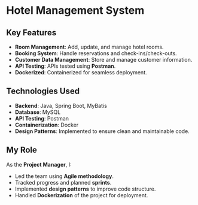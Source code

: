 # Hotel Management System

## Key Features
- **Room Management**: Add, update, and manage hotel rooms.
- **Booking System**: Handle reservations and check-ins/check-outs.
- **Customer Data Management**: Store and manage customer information.
- **API Testing**: APIs tested using **Postman**.
- **Dockerized**: Containerized for seamless deployment.

## Technologies Used
- **Backend**: Java, Spring Boot, MyBatis
- **Database**: MySQL
- **API Testing**: Postman
- **Containerization**: Docker
- **Design Patterns**: Implemented to ensure clean and maintainable code.

## My Role
As the **Project Manager**, I:
- Led the team using **Agile methodology**.
- Tracked progress and planned **sprints**.
- Implemented **design patterns** to improve code structure.
- Handled **Dockerization** of the project for deployment.
